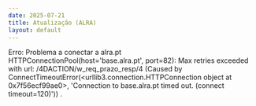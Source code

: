 ```yaml
---
date: 2025-07-21
title: Atualização (ALRA)
layout: default
---
```

Erro: Problema a conectar a alra.pt
HTTPConnectionPool(host='base.alra.pt', port=82): Max retries exceeded with url: /4DACTION/w_req_prazo_resp/4 (Caused by ConnectTimeoutError(<urllib3.connection.HTTPConnection object at 0x7f56ecf99ae0>, 'Connection to base.alra.pt timed out. (connect timeout=120)'))
.

